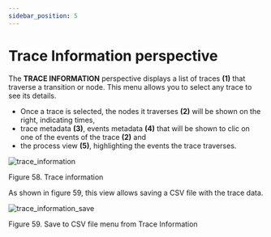 ```yaml
---
sidebar_position: 5
---
```


# Trace Information perspective

The **TRACE INFORMATION** perspective displays a list of traces **(1)** that traverse a transition or node. This menu allows you to select any trace to see its details.
*	Once a trace is selected, the nodes it traverses **(2)** will be shown on the right, indicating times, 
*   trace metadata **(3)**, events metadata **(4)** that will be shown to clic on one of the events of the trace **(2)** and 
*   the process view **(5)**, highlighting the events the trace traverses.

![trace_information](/img/primera-pantalla-process-trace-information-numeros.png "trace_information")

Figure 58. Trace information

As shown in figure 59, this view allows saving a CSV file with the trace data.

![trace_information_save](/img/primera-pantalla-process-trace-information-save.png "trace_information_save")

Figure 59. Save to CSV file menu from Trace Information

